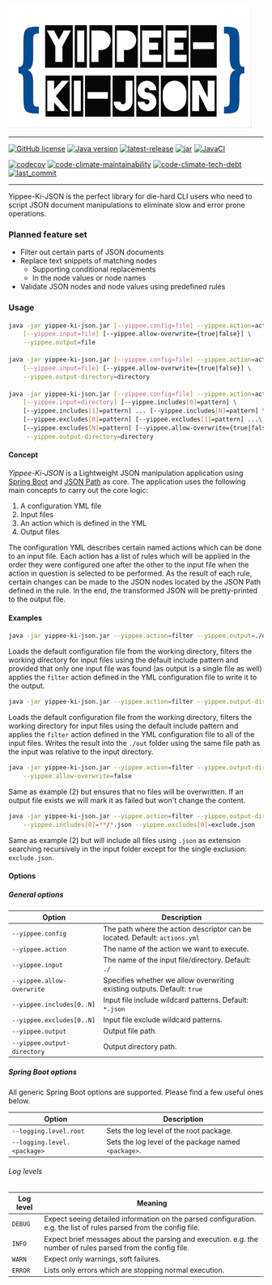![Yippee-Ki-JSON](.github/assets/yippee-ki-json_small_logo.png)

---

[![GitHub license](https://img.shields.io/github/license/nagyesta/yippee-ki-json?color=blue)](https://raw.githubusercontent.com/nagyesta/yippee-ki-json/main/LICENSE)
[![Java version](https://img.shields.io/badge/Java%20version-11-yellow?logo=java)](https://img.shields.io/badge/Java%20version-11-yellow?logo=java)
[![latest-release](https://img.shields.io/github/v/tag/nagyesta/yippee-ki-json?color=blue&logo=git&label=releases&sort=semver)](https://github.com/nagyesta/yippee-ki-json/releases)
[![jar](https://img.shields.io/github/v/tag/nagyesta/yippee-ki-json?color=blue&logo=spring&label=latest%20jar&sort=semver)](https://github.com/nagyesta/yippee-ki-json/packages/248363/versions)
[![JavaCI](https://img.shields.io/github/workflow/status/nagyesta/yippee-ki-json/JavaCI?logo=github)](https://img.shields.io/github/workflow/status/nagyesta/yippee-ki-json/JavaCI?logo=github)

[![codecov](https://img.shields.io/codecov/c/github/nagyesta/yippee-ki-json?logo=codecov&token=HHSXCEQIDA)](https://codecov.io/gh/nagyesta/yippee-ki-json)
[![code-climate-maintainability](https://img.shields.io/codeclimate/maintainability/nagyesta/yippee-ki-json?logo=code%20climate)](https://img.shields.io/codeclimate/maintainability/nagyesta/yippee-ki-json?logo=code%20climate)
[![code-climate-tech-debt](https://img.shields.io/codeclimate/tech-debt/nagyesta/yippee-ki-json?logo=code%20climate)](https://img.shields.io/codeclimate/tech-debt/nagyesta/yippee-ki-json?logo=code%20climate)
[![last_commit](https://img.shields.io/github/last-commit/nagyesta/yippee-ki-json?logo=git)](https://img.shields.io/github/last-commit/nagyesta/yippee-ki-json?logo=git)

--- 

Yippee-Ki-JSON is the perfect library for die-hard CLI users who need to script JSON document manipulations to eliminate
slow and error prone operations.

 ### Planned feature set
 - Filter out certain parts of JSON documents
 - Replace text snippets of matching nodes
    - Supporting conditional replacements
    - In the node values or node names
 - Validate JSON nodes and node values using predefined rules

### Usage
```bash
java -jar yippee-ki-json.jar [--yippee.config=file] --yippee.action=action \
    [--yippee.input=file] [--yippee.allow-overwrite={true|false}] \
    --yippee.output=file

java -jar yippee-ki-json.jar [--yippee.config=file] --yippee.action=action \
    [--yippee.input=file] [--yippee.allow-overwrite={true|false}] \
    --yippee.output-directory=directory

java -jar yippee-ki-json.jar [--yippee.config=file] --yippee.action=action \
    [--yippee.input=directory] [--yippee.includes[0]=pattern] \
    [--yippee.includes[1]=pattern] ... [--yippee.includes[N]=pattern] \
    [--yippee.excludes[0]=pattern] [--yippee.excludes[1]=pattern] ...\
    [--yippee.excludes[N]=pattern] [--yippee.allow-overwrite={true|false}]\
     --yippee.output-directory=directory
```

#### Concept
_Yippee-Ki-JSON_ is a Lightweight JSON manipulation application using [Spring Boot](https://spring.io/projects/spring-boot) and
[JSON Path](https://github.com/json-path/JsonPath) as core. The application uses the following main concepts to carry out the core logic:

1. A configuration YML file
2. Input files
3. An action which is defined in the YML
4. Output files

The configuration YML describes certain named actions which can be done to an input file. Each action has a list of rules which will be
applied in the order they were configured one after the other to the input file when the action in question is selected to be performed. 
As the result of each rule, certain changes can be made to the JSON nodes located by the JSON Path defined in the rule. In the end, the 
transformed JSON will be pretty-printed to the output file.

#### Examples
```bash
java -jar yippee-ki-json.jar --yippee.action=filter --yippee.output=./out.json
```
Loads the default configuration file from the working directory, filters the working directory for input files using the default include
pattern and provided that only one input file was found (as output is a single file as well) applies the `filter` action defined in the YML
configuration file to write it to the output.

```bash
java -jar yippee-ki-json.jar --yippee.action=filter --yippee.output-directory=./out
```
Loads the default configuration file from the working directory, filters the working directory for input files using the default include
pattern and applies the `filter` action defined in the YML configuration file to all of the input files. Writes the result into the `./out`
folder using the same file path as the input was relative to the input directory.

```bash
java -jar yippee-ki-json.jar --yippee.action=filter --yippee.output-directory=./out \
    --yippee.allow-overwrite=false
```
Same as example (2) but ensures that no files will be overwritten. If an output file exists we will mark it as failed but won't change the
content.

```bash
java -jar yippee-ki-json.jar --yippee.action=filter --yippee.output-directory=./out \
    --yippee.includes[0]=**/*.json --yippee.excludes[0]=exclude.json
```
Same as example (2) but will include all files using `.json` as extension searching recursively in the input folder except for the single
exclusion: `exclude.json`.

#### Options
##### General options
| Option                      | Description                                                                            |
| --------------------------- | -------------------------------------------------------------------------------------- |
| `--yippee.config`           | The path where the action descriptor can be located. Default: `actions.yml`            |
| `--yippee.action`           | The name of the action we want to execute.                                             |
| `--yippee.input`            | The name of the input file/directory. Default: `./`                                    |
| `--yippee.allow-overwrite`  | Specifies whether we allow overwriting existing outputs. Default: `true`               |
| `--yippee.includes[0..N]`   | Input file include wildcard patterns. Default: `*.json`                                |
| `--yippee.excludes[0..N]`   | Input file exclude wildcard patterns.                                                  |
| `--yippee.output`           | Output file path.                                                                      |
| `--yippee.output-directory` | Output directory path.                                                                 |

##### Spring Boot options
All generic Spring Boot options are supported. Please find a few useful ones below.

| Option                      | Description                                          |
| --------------------------- | ---------------------------------------------------- |
| `--logging.level.root`      | Sets the log level of the root package.              |
| `--logging.level.<package>` | Sets the log level of the package named `<package>`. |

###### Log levels

| Log level | Meaning                                                                                                             |
| --------- | ------------------------------------------------------------------------------------------------------------------- |
| `DEBUG`   | Expect seeing detailed information on the parsed configuration. e.g. the list of rules parsed from the config file. |
| `INFO`    | Expect brief messages about the parsing and execution. e.g. the number of rules parsed from the config file.        |
| `WARN`    | Expect only warnings, soft failures.                                                                                |
| `ERROR`   | Lists only errors which are stopping normal execution.                                                              |
